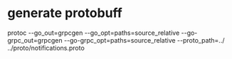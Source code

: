 
# generate protobuff

protoc --go_out=grpcgen --go_opt=paths=source_relative --go-grpc_out=grpcgen --go-grpc_opt=paths=source_relative --proto_path=../ ../proto/notifications.proto

